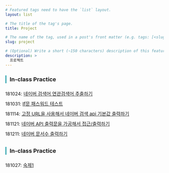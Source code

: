 ```yaml
---
# Featured tags need to have the `list` layout.
layout: list

# The title of the tag's page.
title: Project

# The name of the tag, used in a post's front matter (e.g. tags: [<slug>]).
slug: project

# (Optional) Write a short (~150 characters) description of this featured tag.
description: >
  프로젝트
---
```


<h3 style="font-size:18px;line-height:35px;border-left:4px solid #4fb1ba;line-height:25px;padding-left:10px;">In-class Practice</h3>
<p style="font-size:15px; line-height:32px;">181024: <a href="http://mocha.dothome.co.kr/practice/related-keywords.php" target="_blank">네이버 검색어 연관검색어 추출하기</a><br/>
181031: <a href="http://mocha.dothome.co.kr/practice/password-test.php" target="_blank">If문 패스워드 테스트</a><br/>
181114: <a href="http://mocha.dothome.co.kr/practice/naverapi-practice1.php" target="_blank">고정 URL을 사용해서 네이버 검색 api 기본값 출력하기</a><br/>
181121: <a href="http://mocha.dothome.co.kr/practice/naverapi-practice2.php" target="_blank">네이버 API 출력문을 가공해서 접근/출력하기</a><br/>
181211: <a href="http://mocha.dothome.co.kr/practice/naverapi-practice3.php" target="_blank">네이버 문서수 출력하기</a>
</p>

<h3 style="font-size:18px;line-height:35px;border-left:4px solid #4fb1ba;line-height:25px;padding-left:10px;">In-class Practice</h3>
<p style="font-size:15px; line-height:32px;">181027: <a href="http://mocha.dothome.co.kr/practice/assignment1.php" target="_blank">숙제1</a></p>
